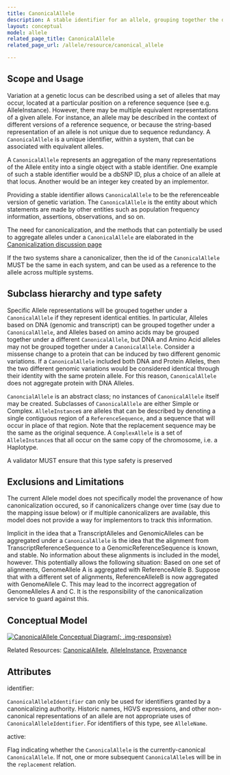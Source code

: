 ```yaml
---
title: CanonicalAllele
description: A stable identifier for an allele, grouping together the different ways that the allele might be described across different versions of different ReferenceSequences.
layout: conceptual
model: allele
related_page_title: CanonicalAllele
related_page_url: /allele/resource/canonical_allele

---
```


Scope and Usage
---------------

Variation at a genetic locus can be described using a set of alleles that may occur, located at a particular position on a reference sequence (see e.g. AlleleInstance).  However, there may be multiple equivalent representations of a given allele. For instance, an allele may be described in the context of different versions of a reference sequence, or because the string-based representation of an allele is not unique due to sequence redundancy. A `CanonicalAllele` is a unique identifier, within a system, that can be associated with equivalent alleles.

A `CanonicalAllele` represents an aggregation of the many representations of the Allele entity into a single object with a stable identifier.  One example of such a stable identifier would be a dbSNP ID, plus a choice of an allele at that locus.  Another would be an integer key created by an implementor.

Providing a stable identifier allows `CanonicalAllele` to be the referenceable version of genetic variation.    The `CanonicalAllele` is the entity about which statements are made by other entities such as population frequency information, assertions, observations, and so on.

The need for canonicalization, and the methods that can potentially be used to aggregate alleles under a `CanonicalAllele` are elaborated in the [Canonicalization discussion page](/allele/discussion/canonicalization.html)

If the two systems share a canonicalizer, then the id of the `CanonicalAllele` MUST be the same in each system, and can be used as a reference to the allele across multiple systems.

## Subclass hierarchy and type safety 

Specific Allele representations will be grouped together under a `CanonicalAllele` if they represent identical entities.  In particular, Alleles based on DNA (genomic and transcript) can be grouped together under a `CanonicalAllele`, and Alleles based on amino acids may be grouped together under a different `CanonicalAllele`, but DNA and Amino Acid alleles may not be grouped together under a `CanonicalAllele`.  Consider a missense change to a protein that can be induced by two different genomic variations.  If a `CanonicalAllele` included both DNA and Protein Alleles, then the two different genomic variations would be considered identical through their identity with the same protein allele.  For this reason, `CanonicalAllele` does not aggregate protein with DNA Alleles.

`CanoncialAllele` is an abstract class; no instances of `CanonicalAllele` itself may be created.  Subclasses of `CanonicalAllele` are either Simple or Complex.  `AlleleInstance`s are alleles that can be described by denoting a single contiguous region of a `ReferenceSequence`, and a sequence that will occur in place of that region.  Note that the replacement sequence may be the same as the original sequence.  A `ComplexAllele` is a set of `AlleleInstance`s that all occur on the same copy of the chromosome, i.e. a Haplotype.

A validator MUST ensure that this type safety is preserved

Exclusions and Limitations
--------------------------

The current Allele model does not specifically model the provenance of how canonicalization occured, so if canonicalizers change over time (say due to the mapping issue below) or if multiple canonicalizers are available, this model does not provide a way for implementors to track this information.

Implicit in the idea that a TranscriptAlleles and GenomicAlleles can be aggregated under a `CanonicalAllele` is the idea that the alignment from TranscriptReferenceSequence to a GenomicReferenceSequence is known, and stable.   No information about these alignments is included in the model, however.   This potentially allows the following situation:  Based on one set of alignments, GenomeAllele A is aggregated with ReferenceAllele B.  Suppose that with a different set of alignments, ReferenceAlleleB is now aggregated with GenomeAllele C.  This may lead to the incorrect aggregation of GenomeAlleles A and C.  It is the responsibility of the canonicalization service to guard against this.

Conceptual Model
----------------

[![CanonicalAllele Conceptual Diagram](/images/CanonicalAlleleConceptual.svg){: .img-responsive}](/images/`CanonicalAllele`Conceptual.svg)

Related Resources: [CanonicalAllele](/allele/resource/canonical_allele/index.html), [AlleleInstance](/allele/resource/allele_instance/index.html), [Provenance](/allele/resource/provenance/index.html)

Attributes
----------

identifier:

`CanonicalAlleleIdentifier` can only be used for identifiers granted by a canonicalizing authority.  Historic names, HGVS expressions, and other non-canonical representations of an allele are not appropriate uses of `CanonicalAlleleIdentifier`.  For identifiers of this type, see `AlleleName`.

active:

Flag indicating whether the `CanonicalAllele` is the currently-canonical `CanonicalAllele`. If not, one or more subsequent `CanonicalAllele`s will be in the `replacement` relation.
